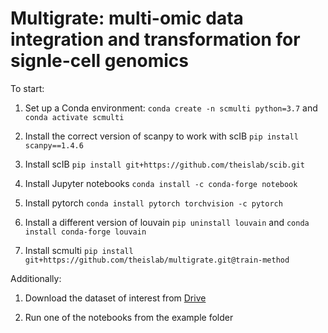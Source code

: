 # Multigrate: multi-omic data integration and transformation for signle-cell genomics 

To start:
1. Set up a Conda environment:
`conda create -n scmulti python=3.7`
and `conda activate scmulti`

2. Install the correct version of scanpy to work with scIB
`pip install  scanpy==1.4.6`

3. Install scIB
`pip install git+https://github.com/theislab/scib.git`

4. Install Jupyter notebooks
`conda install -c conda-forge notebook`

5. Install pytorch
`conda install pytorch torchvision -c pytorch`

6. Install a different version of louvain
`pip uninstall louvain` and
`conda install conda-forge louvain`

7. Install scmulti
`pip install git+https://github.com/theislab/multigrate.git@train-method`

Additionally:
1. Download the dataset of interest from [Drive](https://drive.google.com/drive/u/0/folders/1vdO8CJluRp7sOOQHc85YYZXhV2p2QcDN)

2. Run one of the notebooks from the example folder
